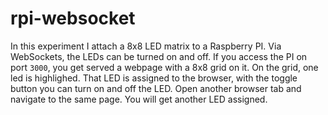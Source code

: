 # rpi-websocket

In this experiment I attach a 8x8 LED matrix to a Raspberry PI. Via WebSockets, the LEDs can be turned on and off.
If you access the PI on port `3000`, you get served a webpage with a 8x8 grid on it. On the grid, one led is highlighed. 
That LED is assigned to the browser, with the toggle button you can turn on and off the LED. Open another browser tab and
navigate to the same page. You will get another LED assigned.
